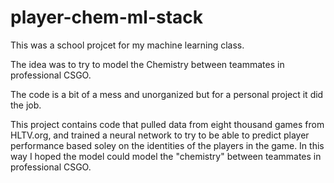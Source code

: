# player-chem-ml-stack

This was a school projcet for my machine learning class. 

The idea was to try to model the Chemistry between teammates in professional CSGO.

The code is a bit of a mess and unorganized but for a personal project it did the job.

This project contains code that pulled data from eight thousand games from HLTV.org, and trained a neural network to try to be able to predict player performance based soley on the identities of the players in the game. In this way I hoped the model could model the "chemistry" between teammates in professional CSGO.

